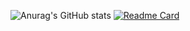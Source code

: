 ![Anurag's GitHub stats](https://github-readme-stats.vercel.app/api?username=prismOxO1&show_icons=true&hide_rank&theme=radical)
[![Readme Card](https://github-readme-stats.vercel.app/api/pin/?username=prismOxO1&repo=ApsaraNightmare&theme=gruvbox)](https://github.com/anuraghazra/github-readme-stats)
